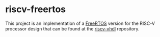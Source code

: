 # riscv-freertos

This project is an implementation of a [FreeRTOS](https://www.freertos.org/) version for the RISC-V processor design that can be found at the [riscv-vhdl](https://github.com/Samulix20/riscv-vhdl) repository.
